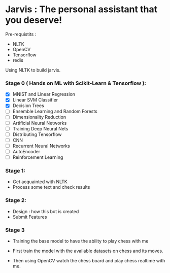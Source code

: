 # Jarvis : The personal assistant that you deserve!
Pre-requistits : 
  - NLTK
  - OpenCV
  - Tensorflow 
  - redis

Using NLTK to build jarvis.

### Stage 0 ( Hands on ML with Scikit-Learn & Tensorflow ):
  - [x] MNIST and Linear Regression
  - [x] Linear SVM Classifier
  - [x] Decision Trees
  - [ ] Ensemble Learning and Random Forests
  - [ ] Dimensionality Reduction
  - [ ] Artificial Neural Networks
  - [ ] Training Deep Neural Nets
  - [ ] Distributing Tensorflow
  - [ ] CNN
  - [ ] Recurrent Neural Networks
  - [ ] AutoEncoder
  - [ ] Reinforcement Learning
  
### Stage 1:
  - Get acquainted with NLTK
  - Process some text and check results

### Stage 2:
  - Design : how this bot is created
  - Submit Features

### Stage 3
  - Training the base model to have the ability to play chess with me
  
  - First train the model with the available datasets on chess and its moves.
  
  - Then using OpenCV watch the chess board and play chess realtime with me.

